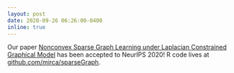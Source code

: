 ```yaml
---
layout: post
date: 2020-09-26 06:26:00-0400
inline: true
---
```


Our paper <a href="https://proceedings.neurips.cc/paper/2020/file/4ef42b32bccc9485b10b8183507e5d82-Paper.pdf">Nonconvex Sparse Graph Learning under Laplacian Constrained Graphical Model</a> has been accepted to NeurIPS 2020! R code lives at <a href="https://github.com/mirca/sparseGraph">github.com/mirca/sparseGraph</a>.
